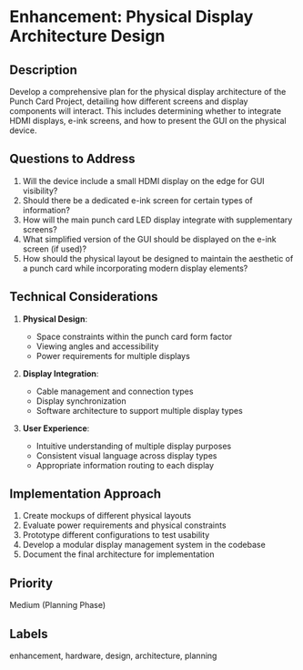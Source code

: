 # Enhancement: Physical Display Architecture Design

## Description
Develop a comprehensive plan for the physical display architecture of the Punch Card Project, detailing how different screens and display components will interact. This includes determining whether to integrate HDMI displays, e-ink screens, and how to present the GUI on the physical device.

## Questions to Address
1. Will the device include a small HDMI display on the edge for GUI visibility?
2. Should there be a dedicated e-ink screen for certain types of information?
3. How will the main punch card LED display integrate with supplementary screens?
4. What simplified version of the GUI should be displayed on the e-ink screen (if used)?
5. How should the physical layout be designed to maintain the aesthetic of a punch card while incorporating modern display elements?

## Technical Considerations
1. **Physical Design**:
   - Space constraints within the punch card form factor
   - Viewing angles and accessibility
   - Power requirements for multiple displays

2. **Display Integration**:
   - Cable management and connection types
   - Display synchronization
   - Software architecture to support multiple display types

3. **User Experience**:
   - Intuitive understanding of multiple display purposes
   - Consistent visual language across display types
   - Appropriate information routing to each display

## Implementation Approach
1. Create mockups of different physical layouts
2. Evaluate power requirements and physical constraints
3. Prototype different configurations to test usability
4. Develop a modular display management system in the codebase
5. Document the final architecture for implementation

## Priority
Medium (Planning Phase)

## Labels
enhancement, hardware, design, architecture, planning 